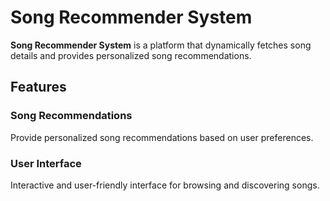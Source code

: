 # Song Recommender System

**Song Recommender System** is a platform that dynamically fetches song details and provides personalized song recommendations. 

## Features

### Song Recommendations
Provide personalized song recommendations based on user preferences.

### User Interface
Interactive and user-friendly interface for browsing and discovering songs.


